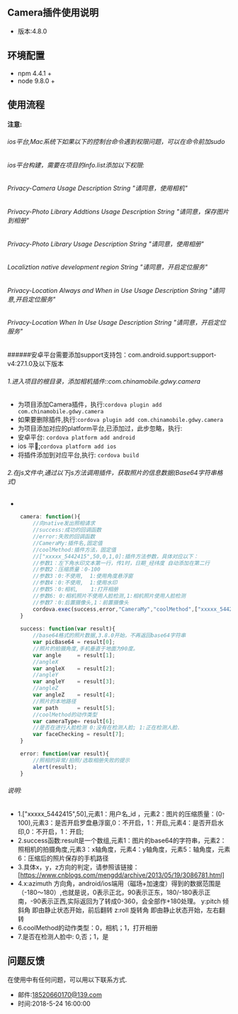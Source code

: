 ## Camera插件使用说明
* 版本:4.8.0

## 环境配置
* npm 4.4.1 +
* node 9.8.0 +


## 使用流程
#### 注意:
###### ios平台,Mac系统下如果以下的控制台命令遇到权限问题，可以在命令前加sudo

###### ios平台构建，需要在项目的info.list添加以下权限:
###### Privacy-Camera Usage Description String "请同意，使用相机"
###### Privacy-Photo Library Addtions Usage Description String "请同意，保存图片到相册"
###### Privacy-Photo Library Usage Description String "请同意，使用相册"
###### Localiztion native development region  String "请同意，开启定位服务"
###### Privacy-Location Always and When in Use Usage Description String "请同意,开启定位服务"
###### Privacy-Location When In Use Usage Description String "请同意，开启定位服务"

######安卓平台需要添加support支持包：com.android.support:support-v4:27.1.0及以下版本

###### 1.进入项目的根目录，添加相机插件::com.chinamobile.gdwy.camera
* 为项目添加Camera插件，执行:`cordova plugin add com.chinamobile.gdwy.camera`
* 如果要删除插件,执行:`cordova plugin add com.chinamobile.gdwy.camera`
* 为项目添加对应的platform平台,已添加过，此步忽略，执行:
* 安卓平台: `cordova platform add android`
* ios 平台̨:`cordova platform add ios`
* 将插件添加到对应平台,执行: `cordova build`

###### 2.在js文件中,通过以下js方法调用插件，获取照片的信息数据(Base64字符串格式)
*
```javascript
    camera: function(){
        //向native发出照相请求
        //success:成功的回调函数
        //error:失败的回调函数
        //CameraMy:插件名,固定值
        //coolMethod:插件方法，固定值
        //["xxxxx_5442415",50,0,1,0]:插件方法参数，具体对应以下：
        //参数1：左下角水印文本第一行，传1时，日期_经纬度 自动添加在第二行
        //参数2：压缩质量：0-100
        //参数3：0:不使用,  1:使用角度悬浮窗
        //参数4：0:不使用,  1:使用水印
        //参数5：0:相机,    1:打开相册
        //参数6: 0:相机照片不使用人脸检测,1:相机照片使用人脸检测
        //参数7：0:后置摄像头,1：前置摄像头
        cordova.exec(success,error,"CameraMy","coolMethod",["xxxxx_5442415",50,0,1,0,0,0]);
    }
    
    success: function(var result){
        //base64格式的照片数据,3.8.0开始，不再返回base64字符串
        var picBase64 = result[0];
        //照片的拍摄角度,手机垂直于地面为90度。
        var angle     = result[1];
        //angleX
        var angleX    = result[2];
        //angleY
        var angleY    = result[3];
        //angleZ
        var angleZ    = result[4];
        //照片的本地路径
        var path      = result[5];
        //coolMethod的动作类型
        var cameraType= result[6];
        //是否在进行人脸检测 0:没有在检测人脸; 1:正在检测人脸.
        var faceChecking = result[7];
    }

    error: function(var result){
        //照相的异常/拍照/选取相册失败的提示
        alert(result);
    }
```
###### 说明:
* 1.["xxxxx_5442415",50],元素1：用户名_id ，元素2：图片的压缩质量：(0-100),元素3：是否开启罗盘悬浮窗,0：不开启，1：开启,元素4：是否开启水印,0：不开启，1：开启;
* 2.success函数:result是一个数组,元素1：图片的base64的字符串，元素2：照相机的拍摄角度,元素3：x轴角度，元素4：y轴角度，元素5：轴角度，元素6：压缩后的照片保存的手机路径
* 3.具体x，y，z方向的判定，请参照该链接：[https://www.cnblogs.com/mengdd/archive/2013/05/19/3086781.html]
* 4.x:azimuth 方向角，android/ios端用（磁场+加速度）得到的数据范围是（-180～180）,也就是说，0表示正北，90表示正东，180/-180表示正南，-90表示正西,实际返回为了转成0-360，会全部作+180处理。
    y:pitch   倾斜角   即由静止状态开始，前后翻转
    z:roll    旋转角  即由静止状态开始，左右翻转
* 6.coolMethod的动作类型：0，相机；1，打开相册
* 7.是否在检测人脸中: 0,否；1，是

## 问题反馈
  在使用中有任何问题，可以用以下联系方式.
  
  * 邮件:18520660170@139.com
  * 时间:2018-5-24 16:00:00
